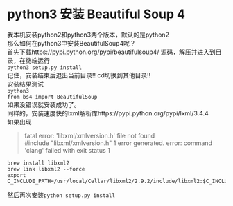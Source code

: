 # python3 安装 Beautiful Soup 4
我本机安装python2和python3两个版本，默认的是python2   
那么如何在python3中安装BeautifulSoup4呢？   
首先下载https://pypi.python.org/pypi/beautifulsoup4/ 源码，解压并进入到目录，在终端运行   
`python3 setup.py install`  
记住，安装结束后退出当前目录!! cd切换到其他目录!!   
安装结果测试   
`python3`   
`from bs4 import BeautifulSoup`   
如果没错误就安装成功了。   
同样的，安装速度快的lxml解析库https://pypi.python.org/pypi/lxml/3.4.4   
如果出现

>fatal error: 'libxml/xmlversion.h' file not found  
\#include "libxml/xmlversion.h" 
 1 error generated.
error: command 'clang' failed with exit status 1 
  
```
brew install libxml2
brew link libxml2 --force
export C_INCLUDE_PATH=/usr/local/Cellar/libxml2/2.9.2/include/libxml2:$C_INCLUDE_PATH
```
然后再次安装`python setup.py install `
